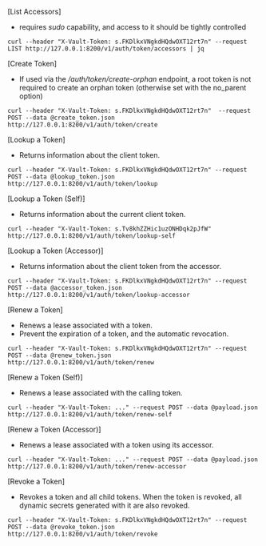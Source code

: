 [List Accessors]
- requires *sudo* capability, and access to it should be tightly controlled
``` 
curl --header "X-Vault-Token: s.FKDlkxVNgkdHQdwOXT12rt7n" --request LIST http://127.0.0.1:8200/v1/auth/token/accessors | jq
```

[Create Token]
- If used via the */auth/token/create-orphan* endpoint, a root token is not required to create an orphan token (otherwise set with the no_parent option)
```
curl --header "X-Vault-Token: s.FKDlkxVNgkdHQdwOXT12rt7n"  --request POST --data @create_token.json http://127.0.0.1:8200/v1/auth/token/create 
```

[Lookup a Token]
- Returns information about the client token.
```
curl --header "X-Vault-Token: s.FKDlkxVNgkdHQdwOXT12rt7n" --request POST --data @lookup_token.json http://127.0.0.1:8200/v1/auth/token/lookup
```  

[Lookup a Token (Self)]
- Returns information about the current client token.
```
curl --header "X-Vault-Token: s.Tv8khZZHic1uzONHDqk2pJfW" http://127.0.0.1:8200/v1/auth/token/lookup-self
```

[Lookup a Token (Accessor)]
- Returns information about the client token from the accessor.

```
curl --header "X-Vault-Token: s.FKDlkxVNgkdHQdwOXT12rt7n" --request POST --data @accessor_token.json http://127.0.0.1:8200/v1/auth/token/lookup-accessor
```

[Renew a Token]
- Renews a lease associated with a token.
- Prevent the expiration of a token, and the automatic revocation.

```
curl --header "X-Vault-Token: s.FKDlkxVNgkdHQdwOXT12rt7n" --request POST --data @renew_token.json http://127.0.0.1:8200/v1/auth/token/renew
```

[Renew a Token (Self)]
- Renews a lease associated with the calling token. 

```
curl --header "X-Vault-Token: ..." --request POST --data @payload.json http://127.0.0.1:8200/v1/auth/token/renew-self
```

[Renew a Token (Accessor)]
- Renews a lease associated with a token using its accessor. 

```
curl --header "X-Vault-Token: ..." --request POST --data @payload.json http://127.0.0.1:8200/v1/auth/token/renew-accessor
```

[Revoke a Token]
- Revokes a token and all child tokens. When the token is revoked, all dynamic secrets generated with it are also revoked.

```
curl --header "X-Vault-Token: s.FKDlkxVNgkdHQdwOXT12rt7n" --request POST --data @revoke_token.json http://127.0.0.1:8200/v1/auth/token/revoke
```